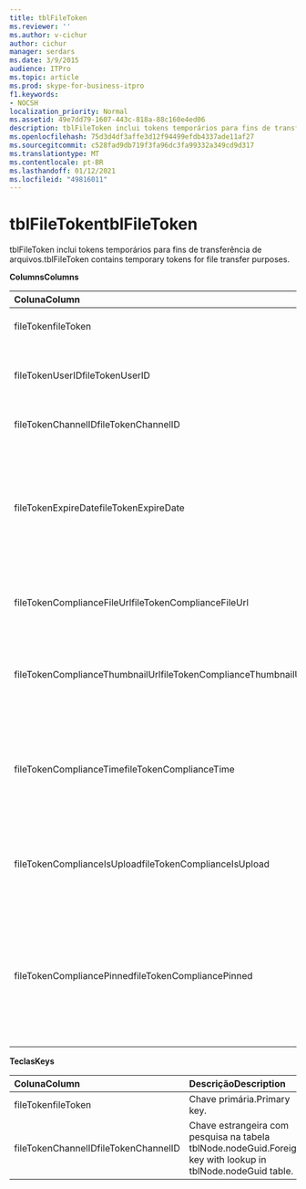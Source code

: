```yaml
---
title: tblFileToken
ms.reviewer: ''
ms.author: v-cichur
author: cichur
manager: serdars
ms.date: 3/9/2015
audience: ITPro
ms.topic: article
ms.prod: skype-for-business-itpro
f1.keywords:
- NOCSH
localization_priority: Normal
ms.assetid: 49e7dd79-1607-443c-818a-88c160e4ed06
description: tblFileToken inclui tokens temporários para fins de transferência de arquivos.
ms.openlocfilehash: 75d3d4df3affe3d12f94499efdb4337ade11af27
ms.sourcegitcommit: c528fad9db719f3fa96dc3fa99332a349cd9d317
ms.translationtype: MT
ms.contentlocale: pt-BR
ms.lasthandoff: 01/12/2021
ms.locfileid: "49816011"
---
```

# <a name="tblfiletoken"></a><span data-ttu-id="73af3-103">tblFileToken</span><span class="sxs-lookup"><span data-stu-id="73af3-103">tblFileToken</span></span>
 
<span data-ttu-id="73af3-104">tblFileToken inclui tokens temporários para fins de transferência de arquivos.</span><span class="sxs-lookup"><span data-stu-id="73af3-104">tblFileToken contains temporary tokens for file transfer purposes.</span></span>
  
<span data-ttu-id="73af3-105">**Columns**</span><span class="sxs-lookup"><span data-stu-id="73af3-105">**Columns**</span></span>

|<span data-ttu-id="73af3-106">**Coluna**</span><span class="sxs-lookup"><span data-stu-id="73af3-106">**Column**</span></span>|<span data-ttu-id="73af3-107">**Tipo**</span><span class="sxs-lookup"><span data-stu-id="73af3-107">**Type**</span></span>|<span data-ttu-id="73af3-108">**Descrição**</span><span class="sxs-lookup"><span data-stu-id="73af3-108">**Description**</span></span>|
|:-----|:-----|:-----|
|<span data-ttu-id="73af3-109">fileToken</span><span class="sxs-lookup"><span data-stu-id="73af3-109">fileToken</span></span>  <br/> |<span data-ttu-id="73af3-110">nvarchar (50), not null</span><span class="sxs-lookup"><span data-stu-id="73af3-110">nvarchar (50), not null</span></span>  <br/> |<span data-ttu-id="73af3-111">Token exclusivo (uma GUID).</span><span class="sxs-lookup"><span data-stu-id="73af3-111">Unique token (a GUID).</span></span>  <br/> |
|<span data-ttu-id="73af3-112">fileTokenUserID</span><span class="sxs-lookup"><span data-stu-id="73af3-112">fileTokenUserID</span></span>  <br/> |<span data-ttu-id="73af3-113">int, not null</span><span class="sxs-lookup"><span data-stu-id="73af3-113">int, not null</span></span>  <br/> |<span data-ttu-id="73af3-114">ID da entidade de segurança que está transferindo o arquivo.</span><span class="sxs-lookup"><span data-stu-id="73af3-114">ID of the principal that is transferring the file.</span></span>  <br/> |
|<span data-ttu-id="73af3-115">fileTokenChannelID</span><span class="sxs-lookup"><span data-stu-id="73af3-115">fileTokenChannelID</span></span>  <br/> |<span data-ttu-id="73af3-116">GUID, não vazio</span><span class="sxs-lookup"><span data-stu-id="73af3-116">GUID, not null</span></span>  <br/> |<span data-ttu-id="73af3-117">GUID do nó da sala de chat.</span><span class="sxs-lookup"><span data-stu-id="73af3-117">GUID of the chat room node.</span></span>  <br/> |
|<span data-ttu-id="73af3-118">fileTokenExpireDate</span><span class="sxs-lookup"><span data-stu-id="73af3-118">fileTokenExpireDate</span></span>  <br/> |<span data-ttu-id="73af3-119">datetime, not null</span><span class="sxs-lookup"><span data-stu-id="73af3-119">datetime, not null</span></span>  <br/> |<span data-ttu-id="73af3-p101">Tempo de expiração. (Tokens expiram após 30 minutos, a menos que fixado (consultar as descrições a seguir nesta coluna).</span><span class="sxs-lookup"><span data-stu-id="73af3-p101">Expiration time. (Tokens expire after 30 minutes, unless pinned (see the following descriptions in this column).</span></span>  <br/> |
|<span data-ttu-id="73af3-122">fileTokenComplianceFileUrl</span><span class="sxs-lookup"><span data-stu-id="73af3-122">fileTokenComplianceFileUrl</span></span>  <br/> |<span data-ttu-id="73af3-123">nvarchar(256)</span><span class="sxs-lookup"><span data-stu-id="73af3-123">nvarchar(256)</span></span>  <br/> |<span data-ttu-id="73af3-124">URL do arquivo transferido (para uso do serviço de Conformidade).</span><span class="sxs-lookup"><span data-stu-id="73af3-124">URL of the transferred file (for Compliance service use).</span></span>  <br/> |
|<span data-ttu-id="73af3-125">fileTokenComplianceThumbnailUrl</span><span class="sxs-lookup"><span data-stu-id="73af3-125">fileTokenComplianceThumbnailUrl</span></span>  <br/> |<span data-ttu-id="73af3-126">nvarchar(256)</span><span class="sxs-lookup"><span data-stu-id="73af3-126">nvarchar(256)</span></span>  <br/> |<span data-ttu-id="73af3-127">URL da miniatura para o arquivo transferido (para uso do serviço de Conformidade).</span><span class="sxs-lookup"><span data-stu-id="73af3-127">URL of the thumbnail for the transferred file (for Compliance service use).</span></span>  <br/> |
|<span data-ttu-id="73af3-128">fileTokenComplianceTime</span><span class="sxs-lookup"><span data-stu-id="73af3-128">fileTokenComplianceTime</span></span>  <br/> |<span data-ttu-id="73af3-129">datetime2</span><span class="sxs-lookup"><span data-stu-id="73af3-129">datetime2</span></span>  <br/> |<span data-ttu-id="73af3-130">Carimbo de data e hora para a operação de transferência de arquivo atual (para uso do serviço de Conformidade).</span><span class="sxs-lookup"><span data-stu-id="73af3-130">Timestamp for the actual file transfer operation (for Compliance service use).</span></span>  <br/> |
|<span data-ttu-id="73af3-131">fileTokenComplianceIsUpload</span><span class="sxs-lookup"><span data-stu-id="73af3-131">fileTokenComplianceIsUpload</span></span>  <br/> |<span data-ttu-id="73af3-132">bit</span><span class="sxs-lookup"><span data-stu-id="73af3-132">bit</span></span>  <br/> |<span data-ttu-id="73af3-133">Verdadeiro em caso de upload; Falso se download (para uso do serviço de Conformidade).</span><span class="sxs-lookup"><span data-stu-id="73af3-133">True if upload; False if download (for Compliance service use).</span></span>  <br/> |
|<span data-ttu-id="73af3-134">fileTokenCompliancePinned</span><span class="sxs-lookup"><span data-stu-id="73af3-134">fileTokenCompliancePinned</span></span>  <br/> |<span data-ttu-id="73af3-135">bit, não vazio</span><span class="sxs-lookup"><span data-stu-id="73af3-135">bit, not null</span></span>  <br/> |<span data-ttu-id="73af3-136">Verdadeiro se fixado.</span><span class="sxs-lookup"><span data-stu-id="73af3-136">True if token is pinned.</span></span> <span data-ttu-id="73af3-137">Ele é usado para manter o token na tabela até que o serviço de Conformidade tenha a chance de recuperar os campos relevantes dele.</span><span class="sxs-lookup"><span data-stu-id="73af3-137">It's used to keep the token in the table until Compliance service has a chance to retrieve the relevant fields from it.</span></span>  <br/> |
   
<span data-ttu-id="73af3-138">**Teclas**</span><span class="sxs-lookup"><span data-stu-id="73af3-138">**Keys**</span></span>

|<span data-ttu-id="73af3-139">**Coluna**</span><span class="sxs-lookup"><span data-stu-id="73af3-139">**Column**</span></span>|<span data-ttu-id="73af3-140">**Descrição**</span><span class="sxs-lookup"><span data-stu-id="73af3-140">**Description**</span></span>|
|:-----|:-----|
|<span data-ttu-id="73af3-141">fileToken</span><span class="sxs-lookup"><span data-stu-id="73af3-141">fileToken</span></span>  <br/> |<span data-ttu-id="73af3-142">Chave primária.</span><span class="sxs-lookup"><span data-stu-id="73af3-142">Primary key.</span></span>  <br/> |
|<span data-ttu-id="73af3-143">fileTokenChannelID</span><span class="sxs-lookup"><span data-stu-id="73af3-143">fileTokenChannelID</span></span>  <br/> |<span data-ttu-id="73af3-144">Chave estrangeira com pesquisa na tabela tblNode.nodeGuid.</span><span class="sxs-lookup"><span data-stu-id="73af3-144">Foreign key with lookup in tblNode.nodeGuid table.</span></span>  <br/> |
   

